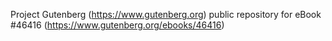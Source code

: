 Project Gutenberg (https://www.gutenberg.org) public repository for eBook #46416 (https://www.gutenberg.org/ebooks/46416)
